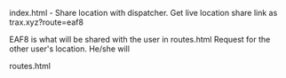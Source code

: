 index.html - Share location with dispatcher. Get live location share link as trax.xyz?route=eaf8

EAF8 is what will be shared with the user in routes.html
Request for the other user's location. He/she will 



routes.html